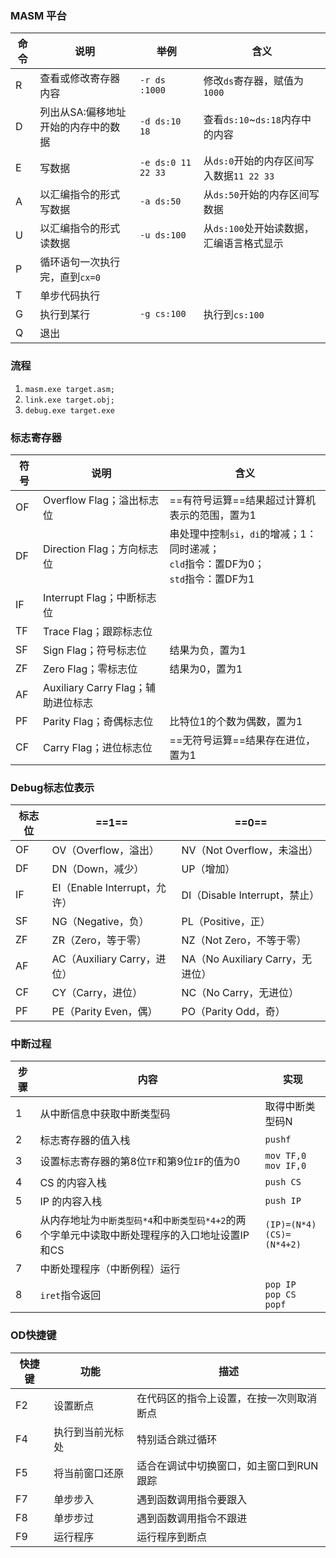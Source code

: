 ### MASM 平台

| 命令 | 说明                                | 举例                 | 含义                                     |
| ---- | ----------------------------------- | -------------------- | ---------------------------------------- |
| R    | 查看或修改寄存器内容                | `-r ds`<br />`:1000` | 修改`ds`寄存器，赋值为`1000`             |
| D    | 列出从SA:偏移地址开始的内存中的数据 | `-d ds:10 18`        | 查看`ds:10`~`ds:18`内存中的内容          |
| E    | 写数据                              | `-e ds:0 11 22 33`   | 从`ds:0`开始的内存区间写入数据`11 22 33` |
| A    | 以汇编指令的形式写数据              | `-a ds:50`           | 从`ds:50`开始的内存区间写数据            |
| U    | 以汇编指令的形式读数据              | `-u ds:100`          | 从`ds:100`处开始读数据，汇编语言格式显示 |
| P    | 循环语句一次执行完，直到`cx=0`      |                      |                                          |
| T    | 单步代码执行                        |                      |                                          |
| G    | 执行到某行                          | `-g cs:100`          | 执行到`cs:100`                           |
| Q    | 退出                                |                      |                                          |

### 流程

1. `masm.exe target.asm;`
2. `link.exe target.obj;`
3. `debug.exe target.exe`

### 标志寄存器

| 符号 | 说明                               | 含义                                                         |
| ---- | ---------------------------------- | ------------------------------------------------------------ |
| OF   | Overflow Flag；溢出标志位          | ==有符号运算==结果超过计算机表示的范围，置为1                |
| DF   | Direction Flag；方向标志位         | 串处理中控制`si`，`di`的增减；1：同时递减；<br />`cld`指令：置DF为0；<br />`std`指令：置DF为1 |
| IF   | Interrupt Flag；中断标志位         |                                                              |
| TF   | Trace Flag；跟踪标志位             |                                                              |
| SF   | Sign Flag；符号标志位              | 结果为负，置为1                                              |
| ZF   | Zero Flag；零标志位                | 结果为0，置为1                                               |
| AF   | Auxiliary Carry Flag；辅助进位标志 |                                                              |
| PF   | Parity Flag；奇偶标志位            | 比特位1的个数为偶数，置为1                                   |
| CF   | Carry Flag；进位标志位             | ==无符号运算==结果存在进位，置为1                            |

### Debug标志位表示

| 标志位 | ==1==                        | ==0==                            |
| ------ | ---------------------------- | -------------------------------- |
| OF     | OV（Overflow，溢出）         | NV（Not Overflow，未溢出）       |
| DF     | DN（Down，减少）             | UP（增加）                       |
| IF     | EI（Enable Interrupt，允许） | DI（Disable Interrupt，禁止）    |
| SF     | NG（Negative，负）           | PL（Positive，正）               |
| ZF     | ZR（Zero，等于零）           | NZ（Not Zero，不等于零）         |
| AF     | AC（Auxiliary Carry，进位）  | NA（No Auxiliary Carry，无进位） |
| CF     | CY（Carry，进位）            | NC（No Carry，无进位）           |
| PF     | PE（Parity Even，偶）        | PO（Parity Odd，奇）             |

### 中断过程

| 步骤 | 内容                                                         | 实现                               |
| ---- | ------------------------------------------------------------ | ---------------------------------- |
| 1    | 从中断信息中获取中断类型码                                   | 取得中断类型码N                    |
| 2    | 标志寄存器的值入栈                                           | `pushf`                            |
| 3    | 设置标志寄存器的第8位`TF`和第9位`IF`的值为0                  | `mov TF,0`<br />`mov IF,0`         |
| 4    | CS 的内容入栈                                                | `push CS`                          |
| 5    | IP 的内容入栈                                                | `push IP`                          |
| 6    | 从内存地址为`中断类型码*4`和`中断类型码*4+2`的两个字单元中读取中断处理程序的入口地址设置IP和CS | `(IP)=(N*4)`<br />`(CS)=(N*4+2)`   |
| 7    | 中断处理程序（中断例程）运行                                 |                                    |
| 8    | `iret`指令返回                                               | `pop IP`<br />`pop CS`<br />`popf` |

### OD快捷键

| 快捷键 | 功能             | 描述                                     |
| ------ | ---------------- | ---------------------------------------- |
| F2     | 设置断点         | 在代码区的指令上设置，在按一次则取消断点 |
| F4     | 执行到当前光标处 | 特别适合跳过循环                         |
| F5     | 将当前窗口还原   | 适合在调试中切换窗口，如主窗口到RUN跟踪  |
| F7     | 单步步入         | 遇到函数调用指令要跟入                   |
| F8     | 单步步过         | 遇到函数调用指令不跟进                   |
| F9     | 运行程序         | 运行程序到断点                           |

